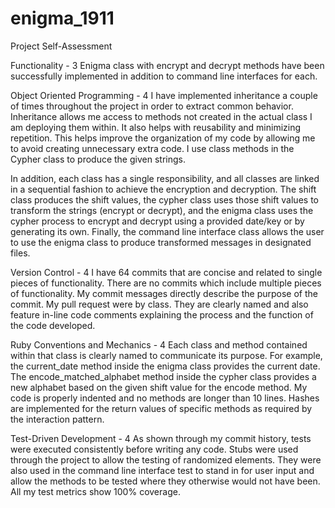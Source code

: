 # enigma_1911

Project Self-Assessment

Functionality - 3
Enigma class with encrypt and decrypt methods have been successfully implemented in addition to command line interfaces for each.

Object Oriented Programming - 4
I have implemented inheritance a couple of times throughout the project in order to extract common behavior. Inheritance allows me access to methods not created in the actual class I am deploying them within. It also helps with reusability and minimizing repetition. This helps improve the organization of my code by allowing me to avoid creating unnecessary extra code. I use class methods in the Cypher class to produce the given strings.

In addition, each class has a single responsibility, and all classes are linked in a sequential fashion to achieve the encryption and decryption. The shift class produces the shift values, the cypher class uses those shift values to transform the strings (encrypt or decrypt), and the enigma class uses the cypher process to encrypt and decrypt using a provided date/key or by generating its own. Finally, the command line interface class allows the user to use the enigma class to produce transformed messages in designated files.

Version Control - 4
I have 64 commits that are concise and related to single pieces of functionality. There are no commits which include multiple pieces of functionality. My commit messages directly describe the purpose of the commit. My pull request were by class. They are clearly named and also feature in-line code comments explaining the process and the function of the code developed.

Ruby Conventions and Mechanics - 4
Each class and method contained within that class is clearly named to communicate its purpose. For example, the current_date method inside the enigma class provides the current date. The encode_matched_alphabet method inside the cypher class provides a new alphabet based on the given shift value for the encode method.
My code is properly indented and no methods are longer than 10 lines. Hashes are implemented for the return values of specific methods as required by the interaction pattern.

Test-Driven Development - 4
As shown through my commit history, tests were executed consistently before writing any code. Stubs were used through the project to allow the testing of randomized elements. They were also used in the command line interface test to stand in for user input and allow the methods to be tested where they otherwise would not have been. All my test metrics show 100% coverage.
